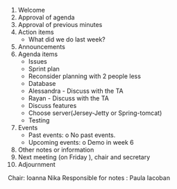 1. Welcome
2. Approval of agenda
3. Approval of previous minutes
4. Action items
   - What did we do last week?
5. Announcements
6. Agenda items
    - Issues
    - Sprint plan
    - Reconsider planning with 2 people less
    - Database
    - Alessandra - Discuss with the TA
    - Rayan - Discuss with the TA
    - Discuss features
    - Choose server(Jersey-Jetty or Spring-tomcat)
    - Testing
7. Events
    - Past events:
       o No past events.
    - Upcoming events:
       o Demo in week 6
8. Other notes or information
10. Next meeting (on Friday ), chair and secretary
11. Adjournment

Chair: Ioanna Nika
Responsible for notes : Paula Iacoban